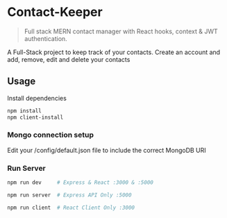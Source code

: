 # Contact-Keeper

> Full stack MERN contact manager with React hooks, context & JWT authentication.

A Full-Stack project to keep track of your contacts. Create an account and add, remove, edit and delete your contacts

## Usage

Install dependencies

```bash
npm install
npm client-install
```

### Mongo connection setup

Edit your /config/default.json file to include the correct MongoDB URI

### Run Server

```bash
npm run dev     # Express & React :3000 & :5000

npm run server  # Express API Only :5000

npm run client  # React Client Only :3000
```
